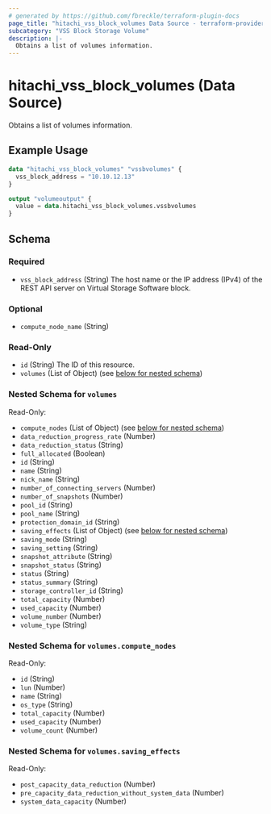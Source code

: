 ```yaml
---
# generated by https://github.com/fbreckle/terraform-plugin-docs
page_title: "hitachi_vss_block_volumes Data Source - terraform-provider-hitachi"
subcategory: "VSS Block Storage Volume"
description: |-
  Obtains a list of volumes information.
---
```


# hitachi_vss_block_volumes (Data Source)

Obtains a list of volumes information.

## Example Usage

```terraform
data "hitachi_vss_block_volumes" "vssbvolumes" {
  vss_block_address = "10.10.12.13"
}

output "volumeoutput" {
  value = data.hitachi_vss_block_volumes.vssbvolumes
}
```

<!-- schema generated by tfplugindocs -->
## Schema

### Required

- `vss_block_address` (String) The host name or the IP address (IPv4) of the REST API server on Virtual Storage Software block.

### Optional

- `compute_node_name` (String)

### Read-Only

- `id` (String) The ID of this resource.
- `volumes` (List of Object) (see [below for nested schema](#nestedatt--volumes))

<a id="nestedatt--volumes"></a>
### Nested Schema for `volumes`

Read-Only:

- `compute_nodes` (List of Object) (see [below for nested schema](#nestedobjatt--volumes--compute_nodes))
- `data_reduction_progress_rate` (Number)
- `data_reduction_status` (String)
- `full_allocated` (Boolean)
- `id` (String)
- `name` (String)
- `nick_name` (String)
- `number_of_connecting_servers` (Number)
- `number_of_snapshots` (Number)
- `pool_id` (String)
- `pool_name` (String)
- `protection_domain_id` (String)
- `saving_effects` (List of Object) (see [below for nested schema](#nestedobjatt--volumes--saving_effects))
- `saving_mode` (String)
- `saving_setting` (String)
- `snapshot_attribute` (String)
- `snapshot_status` (String)
- `status` (String)
- `status_summary` (String)
- `storage_controller_id` (String)
- `total_capacity` (Number)
- `used_capacity` (Number)
- `volume_number` (Number)
- `volume_type` (String)

<a id="nestedobjatt--volumes--compute_nodes"></a>
### Nested Schema for `volumes.compute_nodes`

Read-Only:

- `id` (String)
- `lun` (Number)
- `name` (String)
- `os_type` (String)
- `total_capacity` (Number)
- `used_capacity` (Number)
- `volume_count` (Number)


<a id="nestedobjatt--volumes--saving_effects"></a>
### Nested Schema for `volumes.saving_effects`

Read-Only:

- `post_capacity_data_reduction` (Number)
- `pre_capacity_data_reduction_without_system_data` (Number)
- `system_data_capacity` (Number)


